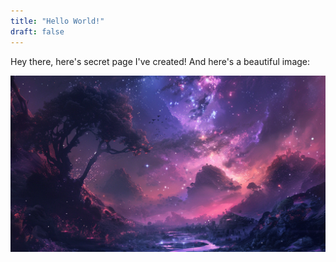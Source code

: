 ```yaml
---
title: "Hello World!"
draft: false
---
```


Hey there, here's  secret page I've created!  And here's a beautiful image:


![](../../assets/about.png)
